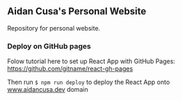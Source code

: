 ## Aidan Cusa's Personal Website

Repository for personal website.

### Deploy on GitHub pages

Folow tutorial here to set up React App with GitHub Pages: https://github.com/gitname/react-gh-pages

Then run `$ npm run deploy` to deploy the React App onto www.aidancusa.dev domain
